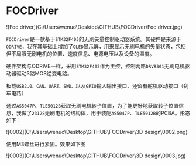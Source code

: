 # FOCDriver
![Foc driver](C:\Users\wenuo\Desktop\GITHUB\FOCDriver\Foc driver.jpg)

`FOCDriver`是一款基于`STM32F405`的无刷矢量控制驱动器系统。其硬件是来源于`ODRIVE`，我在其基础上增加了`OLED`显示屏，用来显示无刷电机的矢量状态，包括但不局限无刷电机的位置、速度信息、电源电压以及设备的温度。

硬件架构与ODRIVE一样，采用`STM32F405`作为主控，控制两路`DRV8301`无刷电机驱动器驱动3路MOS逆变电路。

板载`USB2.0、CAN、UART、SWD、`以及`GPIO`输入输出接口、还留有舵机驱动接口（刹车电路）

通过`AS5047P`、`TLE5012B`获取无刷电机转子位置，为了能更好地获取转子位置信息，我做了`2312S`无刷电机的结构体，用于装配`AS5047P`、`TLE5012B`的PCBA。形态如下：

![0002](C:\Users\wenuo\Desktop\GITHUB\FOCDriver\3D design\0002.png)

使用M3螺丝进行紧固。效果如下图

![0003](C:\Users\wenuo\Desktop\GITHUB\FOCDriver\3D design\0003.jpg)
